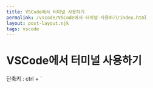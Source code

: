 ```yaml
---
title: VSCode에서 터미널 사용하기
permalink: /vscode/VSCode에서-터미널-사용하기/index.html
layout: post-layout.njk
tags: vscode
---
```


# VSCode에서 터미널 사용하기

단축키 : ctrl + `
